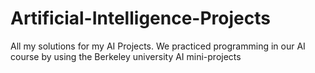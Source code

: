 # Artificial-Intelligence-Projects
All my solutions for my AI Projects.
We practiced programming in our AI course by using the Berkeley university AI mini-projects
